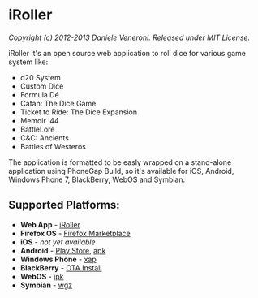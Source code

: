 # iRoller

_Copyright (c) 2012-2013 Daniele Veneroni. Released under MIT License._

iRoller it's an open source web application to roll dice for various game system like:

* d20 System 
* Custom Dice
* Formula Dé
* Catan: The Dice Game
* Ticket to Ride: The Dice Expansion
* Memoir '44
* BattleLore
* C&C: Ancients
* Battles of Westeros

The application is formatted to be easly wrapped on a stand-alone application using PhoneGap Build, so it's available for iOS, Android, Windows Phone 7, BlackBerry, WebOS and Symbian.

## Supported Platforms:

* **Web App** - [iRoller](http://iroller.venerons.altervista.org)
* **Firefox OS** - [Firefox Marketplace](https://marketplace.firefox.com/app/iroller/)
* **iOS** - _not yet available_
* **Android** - [Play Store](https://play.google.com/store/apps/details?id=org.veneronslabs.iroller), [apk](https://build.phonegap.com/apps/307339/download/android/)
* **Windows Phone** - [xap](https://build.phonegap.com/apps/307339/download/winphone/)
* **BlackBerry** - [OTA Install](https://build.phonegap.com/apps/307339/download/blackberry/)
* **WebOS** - [ipk](https://build.phonegap.com/apps/307339/download/webos/)
* **Symbian** - [wgz](https://build.phonegap.com/apps/307339/download/symbian/)
